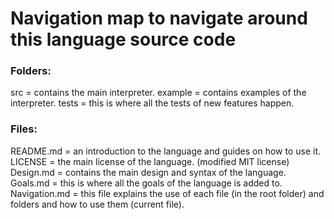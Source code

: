 # Navigation map to navigate around this language source code

### Folders:
src = contains the main interpreter.
example = contains examples of the interpreter.
tests = this is where all the tests of new features happen.

### Files:
README.md = an introduction to the language and guides on how to use it.
LICENSE = the main license of the language. (modified MIT license)
Design.md = contains the main design and syntax of the language.
Goals.md = this is where all the goals of the language is added to.
Navigation.md = this file explains the use of each file (in the root folder) and folders and how to use them (current file).